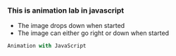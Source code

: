 ### This is animation lab in javascript
- The image drops down when started
- The image can either go right or down when started
```JavaScript
Animation with JavaScript
```
